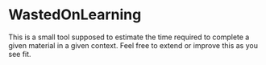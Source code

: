 # WastedOnLearning

This is a small tool supposed to estimate the time required to complete a given material in a given context.
Feel free to extend or improve this as you see fit.